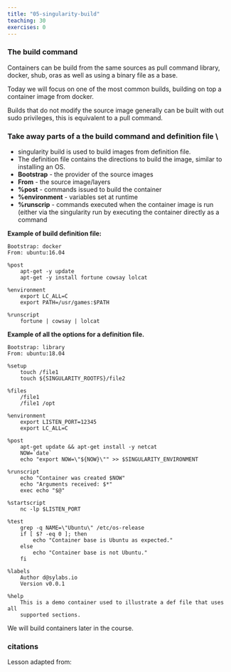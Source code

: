 ```yaml
---
title: "05-singularity-build"
teaching: 30
exercises: 0
---
```


### The build command 

Containers can be build from the same sources as pull command library, docker, shub, oras as well as using a binary file as a base.

Today we will focus on one of the most common builds, building on top a container image from docker.

Builds that do not modify the source image generally can be built with out sudo privileges, this is equivalent to a pull command.

###  Take away parts of a the build command and definition file \
- singularity build is used to build images from definition file.  
- The definition file contains the directions to build the image, similar to installing an OS.  
- **Bootstrap** - the provider of the source images  
- **From**      - the source image/layers  
- **%post**     - commands issued to build the container  
- **%environment** -  variables set at runtime  
- **%runscrip**    -  commands executed when the container image is run (either via the singularity run by executing the container directly as a command  

**Example of build definition file:**
```
Bootstrap: docker
From: ubuntu:16.04

%post
    apt-get -y update
    apt-get -y install fortune cowsay lolcat

%environment
    export LC_ALL=C
    export PATH=/usr/games:$PATH

%runscript
    fortune | cowsay | lolcat
```


**Example of all the options for a definition file.**
```
Bootstrap: library
From: ubuntu:18.04

%setup
    touch /file1
    touch ${SINGULARITY_ROOTFS}/file2

%files
    /file1
    /file1 /opt

%environment
    export LISTEN_PORT=12345
    export LC_ALL=C

%post
    apt-get update && apt-get install -y netcat
    NOW=`date`
    echo "export NOW=\"${NOW}\"" >> $SINGULARITY_ENVIRONMENT

%runscript
    echo "Container was created $NOW"
    echo "Arguments received: $*"
    exec echo "$@"

%startscript
    nc -lp $LISTEN_PORT

%test
    grep -q NAME=\"Ubuntu\" /etc/os-release
    if [ $? -eq 0 ]; then
        echo "Container base is Ubuntu as expected."
    else
        echo "Container base is not Ubuntu."
    fi

%labels
    Author d@sylabs.io
    Version v0.0.1

%help
    This is a demo container used to illustrate a def file that uses all
    supported sections.
```


We will build containers later in the course.


### citations 

Lesson adapted from: 

